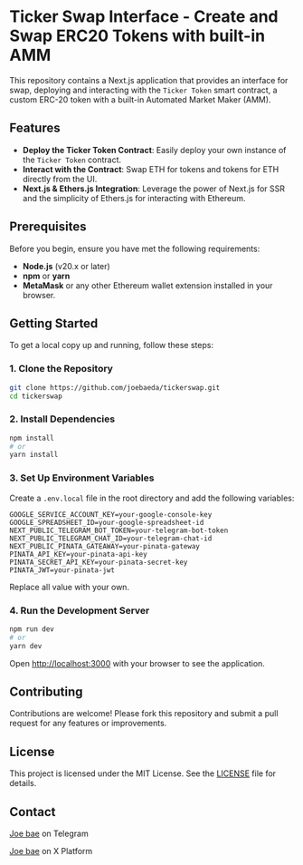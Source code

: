# Ticker Swap Interface - Create and Swap ERC20 Tokens with built-in AMM

This repository contains a Next.js application that provides an interface for swap, deploying and interacting with the `Ticker Token` smart contract, a custom ERC-20 token with a built-in Automated Market Maker (AMM).

## Features

- **Deploy the Ticker Token Contract**: Easily deploy your own instance of the `Ticker Token` contract.
- **Interact with the Contract**: Swap ETH for tokens and tokens for ETH directly from the UI.
- **Next.js & Ethers.js Integration**: Leverage the power of Next.js for SSR and the simplicity of Ethers.js for interacting with Ethereum.

## Prerequisites

Before you begin, ensure you have met the following requirements:

- **Node.js** (v20.x or later)
- **npm** or **yarn**
- **MetaMask** or any other Ethereum wallet extension installed in your browser.

## Getting Started

To get a local copy up and running, follow these steps:

### 1. Clone the Repository

```bash
git clone https://github.com/joebaeda/tickerswap.git
cd tickerswap
```

### 2. Install Dependencies

```bash
npm install
# or
yarn install
```

### 3. Set Up Environment Variables

Create a `.env.local` file in the root directory and add the following variables:

```plaintext
GOOGLE_SERVICE_ACCOUNT_KEY=your-google-console-key
GOOGLE_SPREADSHEET_ID=your-google-spreadsheet-id
NEXT_PUBLIC_TELEGRAM_BOT_TOKEN=your-telegram-bot-token
NEXT_PUBLIC_TELEGRAM_CHAT_ID=your-telegram-chat-id
NEXT_PUBLIC_PINATA_GATEAWAY=your-pinata-gateway
PINATA_API_KEY=your-pinata-api-key
PINATA_SECRET_API_KEY=your-pinata-secret-key
PINATA_JWT=your-pinata-jwt
```

Replace all value with your own.

### 4. Run the Development Server

```bash
npm run dev
# or
yarn dev
```

Open [http://localhost:3000](http://localhost:3000) with your browser to see the application.

## Contributing

Contributions are welcome! Please fork this repository and submit a pull request for any features or improvements.

## License

This project is licensed under the MIT License. See the [LICENSE](/LICENSE.txt) file for details.

## Contact

[Joe bae](https://t.me/joebaeda) on Telegram

[Joe bae](https://x.com/joebaeda) on X Platform